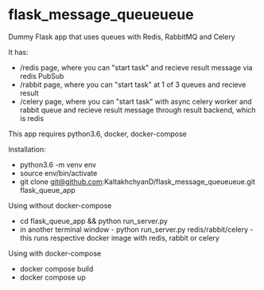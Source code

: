 # flask_message_queueueue
Dummy Flask app that uses queues with Redis, RabbitMQ and Celery

It has:
- /redis page, where you can "start task" and recieve result message via redis PubSub
- /rabbit page, where you can "start task" at 1 of 3 queues and recieve result
- /celery page, where you can "start task" with async celery worker and rabbit queue and recieve result message through result backend, which is redis

This app requires python3.6, docker, docker-compose

Installation:
- python3.6 -m venv env 
- source env/bin/activate
- git clone git@github.com:KaltakhchyanD/flask_message_queueueue.git flask_queue_app

Using without docker-compose
- cd flask_queue_app && python run_server.py
- in another terminal window - python run_server.py redis/rabbit/celery - this runs respective docker image with redis, rabbit or celery


Using with docker-compose
- docker compose build
- docker compose up
